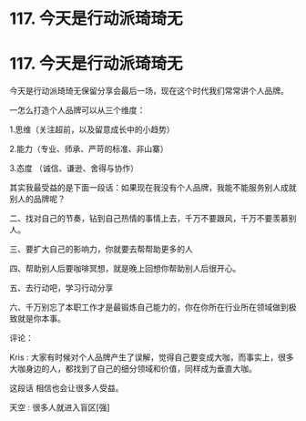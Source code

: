 # 117\. 今天是行动派琦琦无

# 117\. 今天是行动派琦琦无

今天是行动派琦琦无保留分享会最后一场，现在这个时代我们常常讲个人品牌。

一怎么打造个人品牌可以从三个维度：

1.思维（关注超前，以及留意成长中的小趋势）

2.能力（专业、师承、严苛的标准、非山寨）

3.态度 （诚信、谦逊、舍得与协作）

其实我最受益的是下面一段话：如果现在我没有个人品牌，我能不能服务别人成就别人的品牌呢？

二、找对自己的节奏，钻到自己热情的事情上去，千万不要跟风，千万不要羡慕别人。

三、要扩大自己的影响力，你就要去帮帮助更多的人

四、帮助别人后要咖啡冥想，就是晚上回想你帮助别人后很开心。

五、去行动吧，学习行动分享

六、千万别忘了本职工作才是最锻炼自己能力的，你在你所在行业所在领域做到极致就是你本事。

评论：

Kris : 大家有时候对个人品牌产生了误解，觉得自己要变成大咖，而事实上，很多大咖身边的人，都找到了自己的细分领域和价值，同样成为垂直大咖。

这段话 相信也会让很多人受益。

天空 : 很多人就进入盲区[强]
